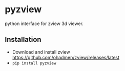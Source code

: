 # pyzview
python interface for zview 3d viewer.
## Installation
* Download and install zview https://github.com/ohadmen/zview/releases/latest
* `pip install pyzview`
